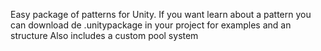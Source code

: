 Easy package of patterns for Unity.
If you want learn about a pattern you can download de .unitypackage in your project for examples and an structure
Also includes a custom pool system
